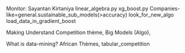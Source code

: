 Monitor: Sayantan Kirtaniya 
    linear_algebra.py       xg_boost.py        Companies-like=general.sustainable_sub_models(>accuracy)
    look_for_new_algo       load_data_in_gradient_boost     

Making Understand Competition thème, Big Models (Algo), 


What is data-mining?
African Thèmes, tabular_competition
